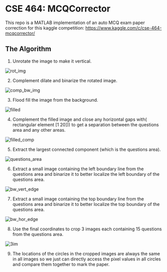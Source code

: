 # CSE 464: MCQCorrector
This repo is a MATLAB implementation of an auto MCQ exam paper correction for this kaggle competition:
https://www.kaggle.com/c/cse-464-mcqcorrector/


## The Algorithm
1. Unrotate the image to make it vertical.

![rot_img](https://github.com/AhmedMostafaSoliman/MCQ-Corrector/blob/master/illustration/rot_img.jpg)

2. Complement dilate and binarize the rotated image.

![comp_bw_img](https://github.com/AhmedMostafaSoliman/MCQ-Corrector/blob/master/illustration/comp_bw_img.jpg)

3. Flood fill the image from the background.

![filled](https://github.com/AhmedMostafaSoliman/MCQ-Corrector/blob/master/illustration/filled.jpg)

4. Complement the filled image and close any horizontal gaps with( rectangular element [1 20])) to get a separation between the questions area and any other areas.

![filled_comp](https://github.com/AhmedMostafaSoliman/MCQ-Corrector/blob/master/illustration/filled_comp.jpg)

5. Extract the largest connected component (which is the questions area).

![questions_area](https://github.com/AhmedMostafaSoliman/MCQ-Corrector/blob/master/illustration/questions_area.jpg)

6. Extract a small image containing the left boundary line from the questions area and binarize it to better localize the left boundary of the questions area.

![bw_vert_edge](https://github.com/AhmedMostafaSoliman/MCQ-Corrector/blob/master/illustration/bw_vert_edge.jpg)

7. Extract a small image containing the top boundary line from the questions area and binarize it to better localize the top boundary of the questions area.

![bw_hor_edge](https://github.com/AhmedMostafaSoliman/MCQ-Corrector/blob/master/illustration/bw_hor_edge.jpg)

8. Use the final coordinates to crop 3 images each containing 15 questions from the questions area.

![3im](https://github.com/AhmedMostafaSoliman/MCQ-Corrector/blob/master/illustration/3im.jpg)

9. The locations of the circles in the cropped images are always the same in all images so we just can directly access the pixel values in all circles and compare them together to mark the paper.
